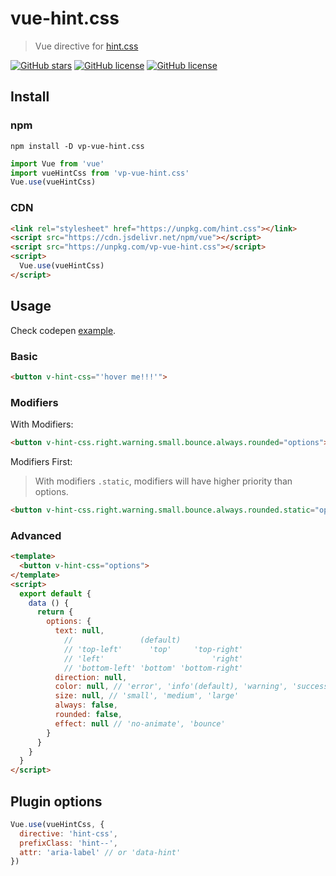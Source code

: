 # vue-hint.css

> Vue directive for [hint.css](https://github.com/chinchang/hint.css)

[![GitHub stars](https://img.shields.io/github/stars/VdustR/vue-hint.css.svg?style=flat-square)](https://github.com/VdustR/vue-hint.css/stargazers)
[![GitHub license](https://img.shields.io/npm/dt/vp-vue-hint.css.svg?style=flat-square)](https://www.npmjs.com/package/vp-vue-hint.css)
[![GitHub license](https://img.shields.io/github/license/VdustR/vue-hint.css.svg?style=flat-square)](https://github.com/VdustR/vue-hint.css/blob/master/LICENSE.md)

## Install

### npm

```text
npm install -D vp-vue-hint.css
```

```javascript
import Vue from 'vue'
import vueHintCss from 'vp-vue-hint.css'
Vue.use(vueHintCss)
```

### CDN

```html
<link rel="stylesheet" href="https://unpkg.com/hint.css"></link>
<script src="https://cdn.jsdelivr.net/npm/vue"></script>
<script src="https://unpkg.com/vp-vue-hint.css"></script>
<script>
  Vue.use(vueHintCss)
</script>
```

## Usage

Check codepen [example](https://codepen.io/VdustR/pen/RxPOyG).

### Basic

```html
<button v-hint-css="'hover me!!!'">
```

### Modifiers

With Modifiers:

```html
<button v-hint-css.right.warning.small.bounce.always.rounded="options">
```

Modifiers First:

> With modifiers `.static`, modifiers will have higher priority than options.

```html
<button v-hint-css.right.warning.small.bounce.always.rounded.static="options">
```

### Advanced

```html
<template>
  <button v-hint-css="options">
</template>
<script>
  export default {
    data () {
      return {
        options: {
          text: null,
            //               (default)
            // 'top-left'      'top'     'top-right'
            // 'left'                        'right'
            // 'bottom-left' 'bottom' 'bottom-right'
          direction: null,
          color: null, // 'error', 'info'(default), 'warning', 'success'
          size: null, // 'small', 'medium', 'large'
          always: false,
          rounded: false,
          effect: null // 'no-animate', 'bounce'
        }
      }
    }
  }
</script>
```

## Plugin options

```javascript
Vue.use(vueHintCss, {
  directive: 'hint-css',
  prefixClass: 'hint--',
  attr: 'aria-label' // or 'data-hint'
})
```
